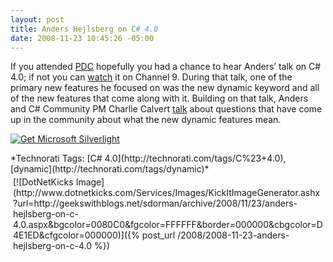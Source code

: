 ```yaml
---
layout: post
title: Anders Hejlsberg on C# 4.0
date: 2008-11-23 10:45:26 -05:00
---
```


If you attended [PDC](http://microsoftpdc.com/) hopefully you had a chance to hear Anders’ talk on C# 4.0; if not you can [watch](http://channel9.msdn.com/pdc2008/TL16/) it on Channel 9. During that talk, one of the primary new features he focused on was the new dynamic keyword and all of the new features that come along with it. Building on that talk, Anders and C# Community PM Charlie Calvert [talk](http://channel9.msdn.com/posts/VisualStudio/C-40-Questions-and-reasons-behind-the-answers/) about questions that have come up in the community about what the new dynamic features mean.

<object data="data:application/x-silverlight," type="application/x-silverlight-2" width="320" height="240"> 

 [ ![Get Microsoft Silverlight](http://go.microsoft.com/fwlink/?LinkId=108181) ](http://go.microsoft.com/fwlink/?LinkID=124807) </object>

<div style="padding-bottom: 0px; margin: 0px; padding-left: 0px; padding-right: 0px; display: inline; float: none; padding-top: 0px" id="scid:0767317B-992E-4b12-91E0-4F059A8CECA8:8220b8bd-2e36-4163-b31d-c5b573c086ec" class="wlWriterSmartContent">*Technorati Tags: [C# 4.0](http://technorati.com/tags/C%23+4.0), [dynamic](http://technorati.com/tags/dynamic)*</div><div class="wlWriterHeaderFooter" style="text-align:left; margin:0px; padding:4px 4px 4px 4px;">[![DotNetKicks Image](http://www.dotnetkicks.com/Services/Images/KickItImageGenerator.ashx?url=http://geekswithblogs.net/sdorman/archive/2008/11/23/anders-hejlsberg-on-c-4.0.aspx&bgcolor=0080C0&fgcolor=FFFFFF&border=000000&cbgcolor=D4E1ED&cfgcolor=000000)]({% post_url /2008/2008-11-23-anders-hejlsberg-on-c-4.0 %})</div>
